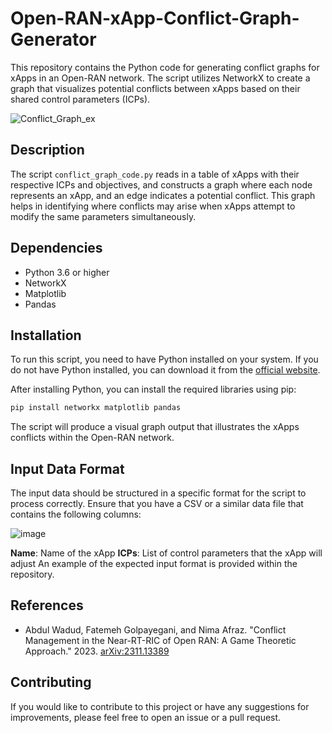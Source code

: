 # Open-RAN-xApp-Conflict-Graph-Generator

This repository contains the Python code for generating conflict graphs for xApps in an Open-RAN network. The script utilizes NetworkX to create a graph that visualizes potential conflicts between xApps based on their shared control parameters (ICPs).

![Conflict_Graph_ex](https://github.com/nimaafraz/Open-RAN-xApp-Conflict-Graph-Generator/assets/10645821/8f9aa019-fa1f-4c7b-b577-a728c91e58d9)

## Description

The script `conflict_graph_code.py` reads in a table of xApps with their respective ICPs and objectives, and constructs a graph where each node represents an xApp, and an edge indicates a potential conflict. This graph helps in identifying where conflicts may arise when xApps attempt to modify the same parameters simultaneously.

## Dependencies

- Python 3.6 or higher
- NetworkX
- Matplotlib
- Pandas

## Installation

To run this script, you need to have Python installed on your system. If you do not have Python installed, you can download it from the [official website](https://www.python.org/downloads/).

After installing Python, you can install the required libraries using pip:

```bash
pip install networkx matplotlib pandas
```
The script will produce a visual graph output that illustrates the xApps conflicts within the Open-RAN network.

## Input Data Format
The input data should be structured in a specific format for the script to process correctly. Ensure that you have a CSV or a similar data file that contains the following columns:

![image](https://github.com/nimaafraz/Open-RAN-xApp-Conflict-Graph-Generator/assets/10645821/efd78f76-086a-4e68-b106-6946986217cc)

**Name**: Name of the xApp
**ICPs**: List of control parameters that the xApp will adjust
An example of the expected input format is provided within the repository.

## References

- Abdul Wadud, Fatemeh Golpayegani, and Nima Afraz. "Conflict Management in the Near-RT-RIC of Open RAN: A Game Theoretic Approach." 2023. [arXiv:2311.13389](https://arxiv.org/abs/2311.13389)

## Contributing
If you would like to contribute to this project or have any suggestions for improvements, please feel free to open an issue or a pull request.

